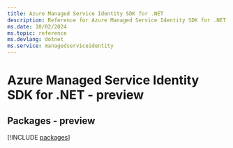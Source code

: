 ```yaml
---
title: Azure Managed Service Identity SDK for .NET
description: Reference for Azure Managed Service Identity SDK for .NET
ms.date: 10/02/2024
ms.topic: reference
ms.devlang: dotnet
ms.service: managedserviceidentity
---
```

# Azure Managed Service Identity SDK for .NET - preview
## Packages - preview
[!INCLUDE [packages](managed-service-identity-index.md)]